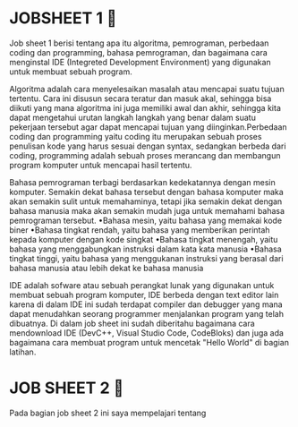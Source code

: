 # JOBSHEET 1 🐠

<p>Job sheet 1 berisi tentang apa itu algoritma, pemrograman, perbedaan coding dan programming, bahasa pemrograman, dan bagaimana cara menginstal IDE (Integreted Development Environment) yang digunakan untuk membuat sebuah program.<p>

<p>Algoritma adalah cara menyelesaikan masalah atau mencapai suatu tujuan tertentu. Cara ini disusun secara teratur dan masuk akal, sehingga bisa diikuti yang mana algoritma ini juga memiliki awal dan akhir, sehingga kita dapat mengetahui urutan langkah langkah yang benar dalam suatu pekerjaan tersebut agar dapat mencapai tujuan yang diinginkan.Perbedaan coding dan programming yaitu coding itu merupakan sebuah proses penulisan kode yang harus sesuai dengan syntax, sedangkan berbeda dari coding, programming adalah sebuah proses merancang dan membangun program komputer untuk mencapai hasil tertentu.</p>

<p>Bahasa pemrograman terbagi berdasarkan kedekatannya dengan mesin komputer. Semakin dekat bahasa tersebut dengan bahasa komputer maka akan semakin sulit untuk memahaminya, tetapi jika semakin dekat dengan bahasa manusia maka akan semakin mudah juga untuk memahami bahasa pemrograman tersebut.
•Bahasa mesin, yaitu bahasa yang memakai kode biner
•Bahasa tingkat rendah, yaitu bahasa yang memberikan perintah kepada komputer dengan kode singkat
•Bahasa tingkat menengah, yaitu bahasa yang menggabungkan instruksi dalam kata kata manusia
•Bahasa tingkat tinggi, yaitu bahasa yang menggukanan instruksi yang berasal dari bahasa manusia atau lebih dekat ke bahasa manusia<p>

<p>IDE adalah sofware atau sebuah perangkat lunak yang digunakan untuk membuat sebuah program komputer, IDE berbeda dengan text editor lain karena di dalam IDE ini sudah terdapat compiler dan debugger yang mana dapat menudahkan seorang programmer menjalankan program yang telah dibuatnya. Di dalam job sheet ini sudah diberitahu bagaimana cara mendownload IDE (DevC++, Visual Studio Code, CodeBloks) dan juga ada bagaimana cara membuat program untuk mencetak "Hello World" di bagian latihan.</p>

# JOB SHEET 2 🐬

<p>Pada bagian job sheet 2 ini saya mempelajari tentang</p>
